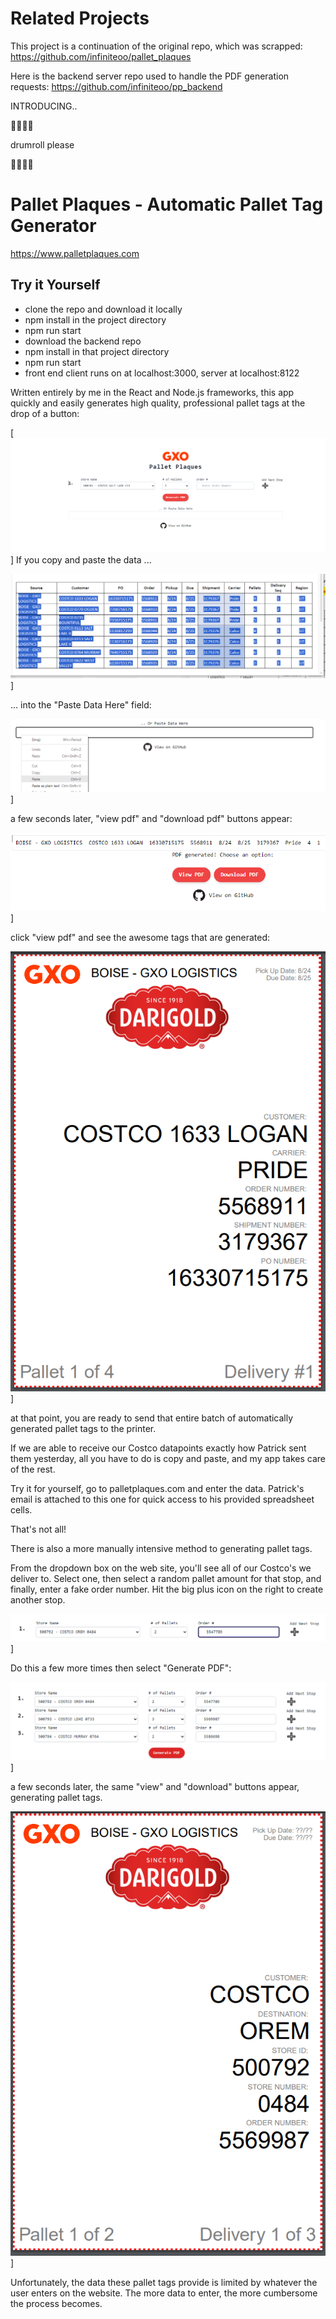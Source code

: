 # Related Projects

This project is a continuation of the original repo, which was scrapped:
https://github.com/infiniteoo/pallet_plaques

Here is the backend server repo used to handle the PDF generation requests:
https://github.com/infiniteoo/pp_backend


INTRODUCING..

 

 🥁🥁🥁🥁

drumroll please​

 🥁🥁🥁🥁

 

# Pallet Plaques - Automatic Pallet Tag Generator

 

https://www.palletplaques.com


## Try it Yourself
* clone the repo and download it locally
* npm install in the project directory
* npm run start
* download the backend repo
* npm install in that project directory
* npm run start
* front end client runs on at localhost:3000, server at localhost:8122


Written entirely by me in the React and Node.js frameworks, this app quickly and easily generates high quality, professional pallet tags at the drop of a button:

<!-- 1 -->
[<img src="./readme_assets/1.png">]
If you copy and paste the data ...


<!-- 2 -->
 <img src="./readme_assets/2.png">]

... into the "Paste Data Here" field:

 
<!-- 3 -->
<img src="./readme_assets/3.png">]

 

 

a few seconds later, "view pdf" and "download pdf" buttons appear:

 

<!-- 4 -->
<img src="./readme_assets/4.png">]
 

 

click "view pdf" and see the awesome tags that are generated:

 <!-- 5 -->
<img src="./readme_assets/5.png">]


 

at that point, you are ready to send that entire batch of automatically generated pallet tags to the printer.

 

If we are able to receive our Costco datapoints exactly how Patrick sent them yesterday, all you have to do is copy and paste, and my app takes care of the rest. 

 

Try it for yourself, go to palletplaques.com and enter the data.  Patrick's email is attached to this one for quick access to his provided spreadsheet cells.

 

That's not all!

 

There is also a more manually intensive method to generating pallet tags.

 

From the dropdown box on the web site, you'll see all of our Costco's we deliver to.  Select one, then select a random pallet amount for that stop, and finally, enter a fake order number.  Hit the big plus icon on the right to create another stop.

 
<!-- 6 -->

<img src="./readme_assets/6.png">]
 

Do this a few more times then select "Generate PDF":

 

<!-- 7 -->
<img src="./readme_assets/7.png">]
 

a few seconds later, the same "view" and "download" buttons appear, generating pallet tags.  

 
<!-- 8 -->

<img src="./readme_assets/8.png">]
 

 

 

Unfortunately, the data these pallet tags provide is limited by whatever the user enters on the website.  The more data to enter, the more cumbersome the process becomes.

